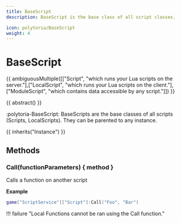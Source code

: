```yaml
---
title: BaseScript
description: BaseScript is the base class of all script classes.

icon: polytoria/BaseScript
weight: 4
---
```


# BaseScript

{{ ambiguousMultiple([["Script", "which runs your Lua scripts on the server."],["LocalScript", "which runs your Lua scripts on the client."],["ModuleScript", "which contains data accessible by any script."]]) }}

{{ abstract() }}

:polytoria-BaseScript: BaseScripts are the base classes of all scripts (Scripts, LocalScripts). They can be parented to any instance.

{{ inherits("Instance") }}

## Methods

### Call(functionParameters) { method }

Calls a function on another script

**Example**

```lua
game["ScriptService"]["Script"]:Call("Foo", "Bar")
```

<div data-search-exclude markdown>
!!! failure "Local Functions cannot be ran using the Call function."
</div>